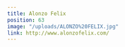 ```yaml
---
title: Alonzo Felix
position: 63
image: "/uploads/ALONZO%20FELIX.jpg"
link: http://www.alonzofelix.com/
---
```


